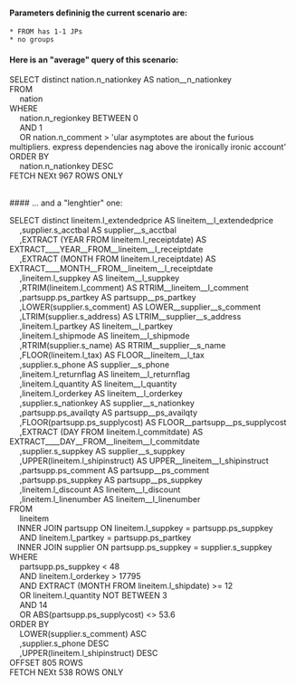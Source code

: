 
#### Parameters defininig the current scenario are:
    * FROM has 1-1 JPs
    * no groups
    

#### Here is an "average" query of this scenario:<br>



 SELECT distinct nation.n_nationkey AS nation__n_nationkey<br>FROM<br>&emsp; nation <br>WHERE<br>&emsp; nation.n_regionkey BETWEEN  0<br>&emsp; AND 1 <br>&emsp; OR nation.n_comment >  'ular asymptotes are about the furious multipliers. express dependencies nag above the ironically ironic account' <br>ORDER BY<br>&emsp; nation.n_nationkey DESC <br>FETCH NEXt 967 ROWS ONLY


<br>#### ... and a "lenghtier" one:
<br>


 SELECT distinct lineitem.l_extendedprice AS lineitem__l_extendedprice<br>&emsp; ,supplier.s_acctbal AS supplier__s_acctbal<br>&emsp; ,EXTRACT (YEAR FROM lineitem.l_receiptdate) AS EXTRACT____YEAR__FROM__lineitem__l_receiptdate<br>&emsp; ,EXTRACT (MONTH FROM lineitem.l_receiptdate) AS EXTRACT____MONTH__FROM__lineitem__l_receiptdate<br>&emsp; ,lineitem.l_suppkey AS lineitem__l_suppkey<br>&emsp; ,RTRIM(lineitem.l_comment) AS RTRIM__lineitem__l_comment<br>&emsp; ,partsupp.ps_partkey AS partsupp__ps_partkey<br>&emsp; ,LOWER(supplier.s_comment) AS LOWER__supplier__s_comment<br>&emsp; ,LTRIM(supplier.s_address) AS LTRIM__supplier__s_address<br>&emsp; ,lineitem.l_partkey AS lineitem__l_partkey<br>&emsp; ,lineitem.l_shipmode AS lineitem__l_shipmode<br>&emsp; ,RTRIM(supplier.s_name) AS RTRIM__supplier__s_name<br>&emsp; ,FLOOR(lineitem.l_tax) AS FLOOR__lineitem__l_tax<br>&emsp; ,supplier.s_phone AS supplier__s_phone<br>&emsp; ,lineitem.l_returnflag AS lineitem__l_returnflag<br>&emsp; ,lineitem.l_quantity AS lineitem__l_quantity<br>&emsp; ,lineitem.l_orderkey AS lineitem__l_orderkey<br>&emsp; ,supplier.s_nationkey AS supplier__s_nationkey<br>&emsp; ,partsupp.ps_availqty AS partsupp__ps_availqty<br>&emsp; ,FLOOR(partsupp.ps_supplycost) AS FLOOR__partsupp__ps_supplycost<br>&emsp; ,EXTRACT (DAY FROM lineitem.l_commitdate) AS EXTRACT____DAY__FROM__lineitem__l_commitdate<br>&emsp; ,supplier.s_suppkey AS supplier__s_suppkey<br>&emsp; ,UPPER(lineitem.l_shipinstruct) AS UPPER__lineitem__l_shipinstruct<br>&emsp; ,partsupp.ps_comment AS partsupp__ps_comment<br>&emsp; ,partsupp.ps_suppkey AS partsupp__ps_suppkey<br>&emsp; ,lineitem.l_discount AS lineitem__l_discount<br>&emsp; ,lineitem.l_linenumber AS lineitem__l_linenumber<br>FROM<br>&emsp; lineitem<br>&emsp;INNER JOIN partsupp ON lineitem.l_suppkey = partsupp.ps_suppkey<br>&emsp; AND lineitem.l_partkey = partsupp.ps_partkey<br>&emsp;INNER JOIN supplier ON partsupp.ps_suppkey = supplier.s_suppkey <br>WHERE<br>&emsp; partsupp.ps_suppkey <  48 <br>&emsp; AND lineitem.l_orderkey >  17795 <br>&emsp; AND EXTRACT (MONTH FROM lineitem.l_shipdate)  >=  12 <br>&emsp; OR lineitem.l_quantity NOT BETWEEN  3<br>&emsp; AND 14 <br>&emsp; OR ABS(partsupp.ps_supplycost)  <>  53.6 <br>ORDER BY<br>&emsp; LOWER(supplier.s_comment) ASC<br>&emsp; ,supplier.s_phone DESC<br>&emsp; ,UPPER(lineitem.l_shipinstruct) DESC <br>OFFSET 805 ROWS <br>FETCH NEXt 538 ROWS ONLY

